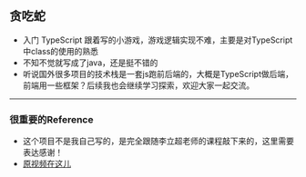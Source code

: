 ## 贪吃蛇

- 入门 TypeScript 跟着写的小游戏，游戏逻辑实现不难，主要是对TypeScript中class的使用的熟悉
- 不知不觉就写成了java，还是挺不错的
- 听说国外很多项目的技术栈是一套js跑前后端的，大概是TypeScript做后端，前端用一些框架？后续我也会继续学习探索，欢迎大家一起交流。
  
*** 

### 很重要的Reference
- 这个项目不是我自己写的，是完全跟随李立超老师的课程敲下来的，这里需要表达感谢！
- [原视频在这儿](https://www.bilibili.com/video/BV1Xy4y1v7S2?p=1)


